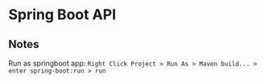 # Spring Boot API

## Notes

Run as springboot app:
`Right Click Project > Run As > Maven build... > enter spring-boot:run > run` 

